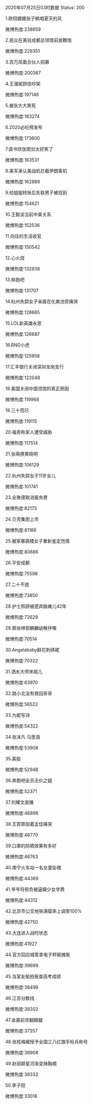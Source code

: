 2020年07月25日03时数据
Status: 200

1.欧阳娜娜张子枫唱夏天的风

微博热度:238659

2.民众在美驻成都总领馆前放鞭炮

微博热度:229351

3.百万凤凰合伙人招募

微博热度:200367

4.王漫妮顾佳吵架

微博热度:197146

5.被张大大笑死

微博热度:183274

6.2020必吃榜发布

微博热度:173600

7.虞书欣张雨剑太好笑了

微博热度:163531

8.美军承认美战机拦截伊朗客机

微博热度:162889

9.给姐姐转账后失联男子被找到

微博热度:154621

10.王毅谈当前中美关系

微博热度:152536

11.向往的生活收官

微博热度:150542

12.心火烧

微博热度:132938

13.奔跑吧

微博热度:131707

14.杭州失踪女子亲属在化粪池旁痛哭

微博热度:128665

15.LOL新英雄永恩

微博热度:126687

16.RNG小虎

微博热度:125958

17.汇丰银行关闭深圳龙岗支行

微博热度:122048

18.美国关闭中国领馆的真正原因

微博热度:119968

19.三十而已

微博热度:119115

20.福奇称家人遭受威胁

微博热度:117514

21.张萌撩黄晓明

微博热度:106129

22.杭州失踪女子11岁女儿

微博热度:101741

23.全聚德取消服务费

微博热度:82173

24.贝壳集团上市

微博热度:81166

25.被家暴跳楼女子重新鉴定伤情

微博热度:80686

26.平安成都

微博热度:75598

27.二十不惑

微博热度:73850

28.护士照顾被遗弃脑瘫儿42年

微博热度:72629

29.蔡徐坤郭麒麟幼稚拌嘴

微博热度:70514

30.Angelababy鲜花刺绣裙

微博热度:70322

31.洒水大师宋祖儿

微博热度:63970

32.路小北没有救回哥哥

微博热度:56522

33.为妮写诗

微博热度:54322

34.张沫凡 马思涵

微博热度:53908

35.美股

微博热度:52948

36.奔跑吧全员无价之姐

微博热度:52371

37.刘耀文直播

微博热度:46898

38.王霏霏抱着孟佳痛哭

微博热度:46770

39.口罩的防晒效果有多好

微博热度:46763

40.南宁火车站一名女童坠楼

微博热度:44369

41.爷爷将担负被逼婚少女学费

微博热度:44312

42.北京市公交地铁满载率上调至100%

微博热度:42750

43.大连进入战时状态

微博热度:41927

44.官方回应城管拿电子秤砸摊贩

微博热度:39699

45.当室友偷拍我查高考成绩

微博热度:38499

46.江苏分数线

微博热度:38302

47.金晨前空翻踢腿

微博热度:37357

48.张桂梅被授予全国三八红旗手标兵称号

微博热度:36908

49.赵丽颖星河渐变抹胸裙

微博热度:36332

50.李子阳

微博热度:33018

